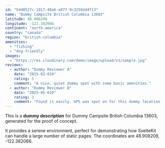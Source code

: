 ```yaml
---
id: "5dd0527c-1017-48a6-a077-9c3258dd4f13"
name: "Dummy Campsite British Columbia 13603"
latitude: 48.908208
longitude: -122.382066
continent: "north-america"
country: "canada"
region: "british-columbia"
amenities:
  - "fishing"
  - "dog-friendly"
images:
  - "https://res.cloudinary.com/demo/image/upload/v1/sample.jpg"
reviews:
  - author: "Dummy Reviewer A"
    date: "2025-02-010"
    rating: 5
    comment: "A nice, quiet dummy spot with some basic amenities."
  - author: "Dummy Reviewer B"
    date: "2025-05-010"
    rating: 2
    comment: "Found it easily. GPS was spot on for this dummy location."
---
```


This is a **dummy description** for Dummy Campsite British Columbia 13603, generated for the proof of concept.

It provides a serene environment, perfect for demonstrating how SvelteKit can handle a large number of static pages. The coordinates are 48.908208, -122.382066.
